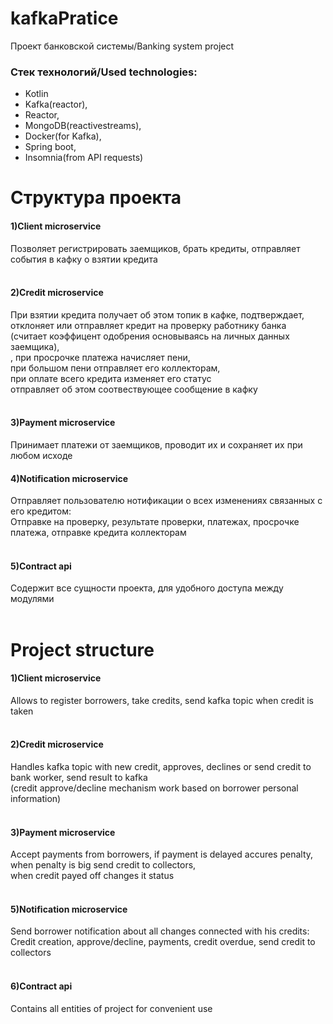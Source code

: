 # kafkaPratice
Проект банковской системы/Banking system project

### Стек технологий/Used technologies:<br />
* Kotlin<br />
* Kafka(reactor),<br />
* Reactor,<br />
* MongoDB(reactivestreams),<br />
* Docker(for Kafka),<br />
* Spring boot,<br />
* Insomnia(from API requests)<br />


# Структура проекта<br />
#### 1)Client microservice<br />
Позволяет регистрировать заемщиков, брать кредиты, отправляет события в кафку о взятии кредита<br />
<br />
#### 2)Credit microservice<br />
При взятии кредита получает об этом топик в кафке, подтверждает, отклоняет или отправляет кредит на проверку работнику банка<br />
(считает коэффицент одобрения основываясь на личных данных заемщика),<br />
, при просрочке платежа начисляет пени,<br />
при большом пени отправляет его коллекторам,<br />
при оплате всего кредита изменяет его статус<br />
отправляет об этом соотвествующее сообщение в кафку<br />
<br />
#### 3)Payment microservice<br />
Принимает платежи от заемщиков, проводит их и сохраняет их при любом исходе
<br />
#### 4)Notification microservice<br />
Отправляет пользователю нотификации о всех изменениях связанных с его кредитом:<br />
Отправке на проверку, результате проверки, платежах, просрочке платежа, отправке кредита коллекторам<br />
<br />
#### 5)Contract api<br />
Содержит все сущности проекта, для удобного доступа между модулями<br />
<br />
# Project structure<br />
#### 1)Client microservice<br />
Allows to register borrowers, take credits, send kafka topic when credit is taken<br />
<br />
#### 2)Credit microservice<br />
Handles kafka topic with new credit, approves, declines or send credit to bank worker, send result to kafka<br />
(credit approve/decline mechanism work based on borrower personal information)<br />
<br />
#### 3)Payment microservice<br />
Accept payments from borrowers, if payment is delayed accures penalty,<br />
when penalty is big send credit to collectors,<br />
when credit payed off changes it status<br />
<br />
#### 5)Notification microservice<br />
Send borrower notification about all changes connected with his credits:<br />
Credit creation, approve/decline, payments, credit overdue, send credit to collectors<br />
<br />
#### 6)Contract api<br />
Contains all entities of project for convenient use<br />

